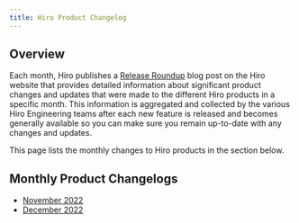 ```yaml
---
title: Hiro Product Changelog
---
```


## Overview

Each month, Hiro publishes a [Release Roundup](https://www.hiro.so/blog-categories/hiro) blog post on the Hiro website that provides detailed information about significant product changes and updates that were made to the different Hiro products in a specific month. This information is aggregated and collected by the various Hiro Engineering teams after each new feature is released and becomes generally available so you can make sure you remain up-to-date with any changes and updates.

This page lists the monthly changes to Hiro products in the section below.

## Monthly Product Changelogs

- [November 2022](docs/changelog-november.md)
- [December 2022](docs/changelog-december.md)